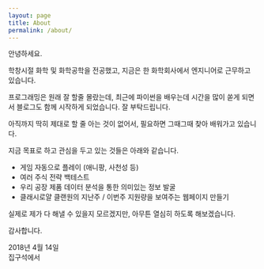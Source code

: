 ```yaml
---
layout: page
title: About
permalink: /about/
---
```


안녕하세요.

학창시절 화학 및 화학공학을 전공했고, 지금은 한 화학회사에서 엔지니어로 근무하고 있습니다.

프로그래밍은 원래 잘 할줄 몰랐는데, 최근에 파이썬을 배우는데 시간을 많이 쏟게 되면서 블로그도 함께 시작하게 되었습니다.
잘 부탁드립니다.  


아직까지 딱히 제대로 할 줄 아는 것이 없어서, 필요하면 그때그때 찾아 배워가고 있습니다.  


지금 목표로 하고 관심을 두고 있는 것들은 아래와 같습니다.

 - 게임 자동으로 플레이 (애니팡, 사천성 등)
 - 여러 주식 전략 백테스트
 - 우리 공장 제품 데이터 분석을 통한 의미있는 정보 발굴
 - 클래시로얄 클랜원의 지난주 / 이번주 지원량을 보여주는 웹페이지 만들기

실제로 제가 다 해낼 수 있을지 모르겠지만, 아무튼 열심히 하도록 해보겠습니다.

감사합니다.    


2018년 4월 14일  
집구석에서
